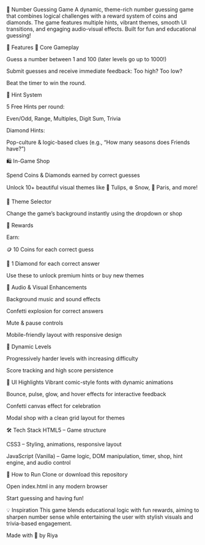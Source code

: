 🎯 Number Guessing Game
A dynamic, theme-rich number guessing game that combines logical challenges with a reward system of coins and diamonds. The game features multiple hints, vibrant themes, smooth UI transitions, and engaging audio-visual effects. Built for fun and educational guessing!

🌟 Features
🧠 Core Gameplay

Guess a number between 1 and 100 (later levels go up to 1000!)

Submit guesses and receive immediate feedback: Too high? Too low?

Beat the timer to win the round.

💎 Hint System

5 Free Hints per round:

Even/Odd, Range, Multiples, Digit Sum, Trivia

Diamond Hints:

Pop-culture & logic-based clues (e.g., “How many seasons does Friends have?”)

🛍️ In-Game Shop

Spend Coins & Diamonds earned by correct guesses

Unlock 10+ beautiful visual themes like 🌺 Tulips, ❄️ Snow, 🌇 Paris, and more!

🎨 Theme Selector

Change the game’s background instantly using the dropdown or shop

🎉 Rewards

Earn:

🪙 10 Coins for each correct guess

💎 1 Diamond for each correct answer

Use these to unlock premium hints or buy new themes

🎵 Audio & Visual Enhancements

Background music and sound effects

Confetti explosion for correct answers

Mute & pause controls

Mobile-friendly layout with responsive design

🧩 Dynamic Levels

Progressively harder levels with increasing difficulty

Score tracking and high score persistence

📱 UI Highlights
Vibrant comic-style fonts with dynamic animations

Bounce, pulse, glow, and hover effects for interactive feedback

Confetti canvas effect for celebration

Modal shop with a clean grid layout for themes

🛠️ Tech Stack
HTML5 – Game structure

CSS3 – Styling, animations, responsive layout

JavaScript (Vanilla) – Game logic, DOM manipulation, timer, shop, hint engine, and audio control

🚀 How to Run
Clone or download this repository

Open index.html in any modern browser

Start guessing and having fun!

💡 Inspiration
This game blends educational logic with fun rewards, aiming to sharpen number sense while entertaining the user with stylish visuals and trivia-based engagement.


Made with 💙 by Riya
